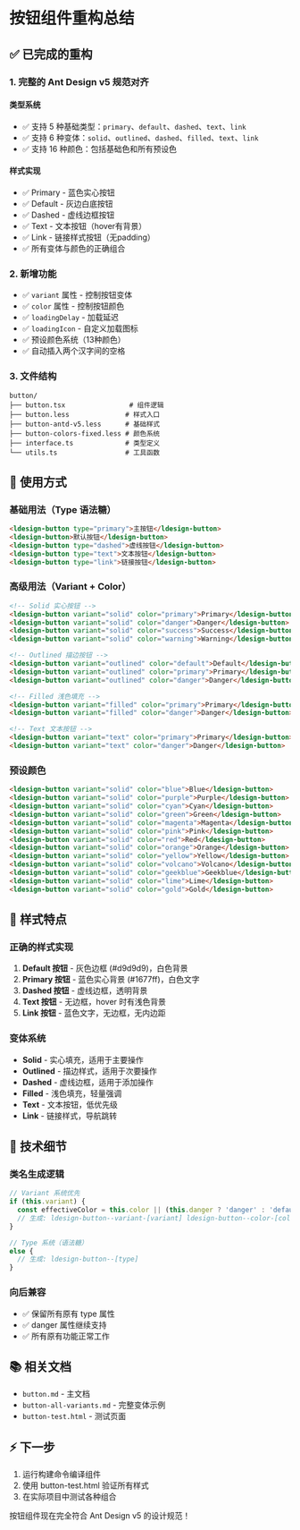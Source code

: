 # 按钮组件重构总结

## ✅ 已完成的重构

### 1. **完整的 Ant Design v5 规范对齐**

#### 类型系统
- ✅ 支持 5 种基础类型：`primary`、`default`、`dashed`、`text`、`link`
- ✅ 支持 6 种变体：`solid`、`outlined`、`dashed`、`filled`、`text`、`link`
- ✅ 支持 16 种颜色：包括基础色和所有预设色

#### 样式实现
- ✅ Primary - 蓝色实心按钮
- ✅ Default - 灰边白底按钮
- ✅ Dashed - 虚线边框按钮
- ✅ Text - 文本按钮（hover有背景）
- ✅ Link - 链接样式按钮（无padding）
- ✅ 所有变体与颜色的正确组合

### 2. **新增功能**
- ✅ `variant` 属性 - 控制按钮变体
- ✅ `color` 属性 - 控制按钮颜色
- ✅ `loadingDelay` - 加载延迟
- ✅ `loadingIcon` - 自定义加载图标
- ✅ 预设颜色系统（13种颜色）
- ✅ 自动插入两个汉字间的空格

### 3. **文件结构**
```
button/
├── button.tsx                # 组件逻辑
├── button.less              # 样式入口
├── button-antd-v5.less      # 基础样式
├── button-colors-fixed.less # 颜色系统
├── interface.ts             # 类型定义
└── utils.ts                 # 工具函数
```

## 📝 使用方式

### 基础用法（Type 语法糖）
```html
<ldesign-button type="primary">主按钮</ldesign-button>
<ldesign-button>默认按钮</ldesign-button>
<ldesign-button type="dashed">虚线按钮</ldesign-button>
<ldesign-button type="text">文本按钮</ldesign-button>
<ldesign-button type="link">链接按钮</ldesign-button>
```

### 高级用法（Variant + Color）
```html
<!-- Solid 实心按钮 -->
<ldesign-button variant="solid" color="primary">Primary</ldesign-button>
<ldesign-button variant="solid" color="danger">Danger</ldesign-button>
<ldesign-button variant="solid" color="success">Success</ldesign-button>
<ldesign-button variant="solid" color="warning">Warning</ldesign-button>

<!-- Outlined 描边按钮 -->
<ldesign-button variant="outlined" color="default">Default</ldesign-button>
<ldesign-button variant="outlined" color="primary">Primary</ldesign-button>
<ldesign-button variant="outlined" color="danger">Danger</ldesign-button>

<!-- Filled 浅色填充 -->
<ldesign-button variant="filled" color="primary">Primary</ldesign-button>
<ldesign-button variant="filled" color="danger">Danger</ldesign-button>

<!-- Text 文本按钮 -->
<ldesign-button variant="text" color="primary">Primary</ldesign-button>
<ldesign-button variant="text" color="danger">Danger</ldesign-button>
```

### 预设颜色
```html
<ldesign-button variant="solid" color="blue">Blue</ldesign-button>
<ldesign-button variant="solid" color="purple">Purple</ldesign-button>
<ldesign-button variant="solid" color="cyan">Cyan</ldesign-button>
<ldesign-button variant="solid" color="green">Green</ldesign-button>
<ldesign-button variant="solid" color="magenta">Magenta</ldesign-button>
<ldesign-button variant="solid" color="pink">Pink</ldesign-button>
<ldesign-button variant="solid" color="red">Red</ldesign-button>
<ldesign-button variant="solid" color="orange">Orange</ldesign-button>
<ldesign-button variant="solid" color="yellow">Yellow</ldesign-button>
<ldesign-button variant="solid" color="volcano">Volcano</ldesign-button>
<ldesign-button variant="solid" color="geekblue">Geekblue</ldesign-button>
<ldesign-button variant="solid" color="lime">Lime</ldesign-button>
<ldesign-button variant="solid" color="gold">Gold</ldesign-button>
```

## 🎨 样式特点

### 正确的样式实现
1. **Default 按钮** - 灰色边框 (#d9d9d9)，白色背景
2. **Primary 按钮** - 蓝色实心背景 (#1677ff)，白色文字
3. **Dashed 按钮** - 虚线边框，透明背景
4. **Text 按钮** - 无边框，hover 时有浅色背景
5. **Link 按钮** - 蓝色文字，无边框，无内边距

### 变体系统
- **Solid** - 实心填充，适用于主要操作
- **Outlined** - 描边样式，适用于次要操作
- **Dashed** - 虚线边框，适用于添加操作
- **Filled** - 浅色填充，轻量强调
- **Text** - 文本按钮，低优先级
- **Link** - 链接样式，导航跳转

## 🔧 技术细节

### 类名生成逻辑
```typescript
// Variant 系统优先
if (this.variant) {
  const effectiveColor = this.color || (this.danger ? 'danger' : 'default');
  // 生成: ldesign-button--variant-[variant] ldesign-button--color-[color]
}

// Type 系统（语法糖）
else {
  // 生成: ldesign-button--[type]
}
```

### 向后兼容
- ✅ 保留所有原有 type 属性
- ✅ danger 属性继续支持
- ✅ 所有原有功能正常工作

## 📚 相关文档
- `button.md` - 主文档
- `button-all-variants.md` - 完整变体示例
- `button-test.html` - 测试页面

## ⚡ 下一步
1. 运行构建命令编译组件
2. 使用 button-test.html 验证所有样式
3. 在实际项目中测试各种组合

按钮组件现在完全符合 Ant Design v5 的设计规范！